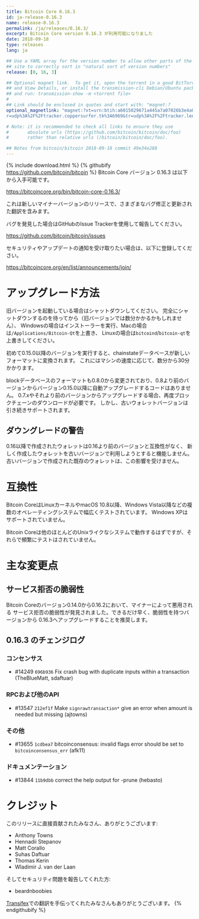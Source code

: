 ```yaml
---
title: Bitcoin Core 0.16.3
id: ja-release-0.16.3
name: release-0.16.3
permalink: /ja/releases/0.16.3/
excerpt: Bitcoin Core version 0.16.3 が利用可能になりました
date: 2018-09-18
type: releases
lang: ja

## Use a YAML array for the version number to allow other parts of the
## site to correctly sort in "natural sort of version numbers"
release: [0, 16, 3]

## Optional magnet link.  To get it, open the torrent in a good BitTorrent client
## and View Details, or install the transmission-cli Debian/Ubuntu package
## and run: transmission-show -m <torrent file>
#
## Link should be enclosed in quotes and start with: "magnet:?
optional_magnetlink: "magnet:?xt=urn:btih:a6015029671a445a7a07026b3e4a0fe54c2b2df3&dn=bitcoin-core-0.16.3&tr=udp%3A%2F%2Ftracker.openbittorrent.com%3A80&tr=udp%3A%2F%2Ftracker.opentrackr.org%3A1337&t
r=udp%3A%2F%2Ftracker.coppersurfer.tk%3A6969&tr=udp%3A%2F%2Ftracker.leechers-paradise.org%3A6969&tr=udp%3A%2F%2Fzer0day.ch%3A1337&tr=udp%3A%2F%2Fexplodie.org%3A6969"

# Note: it is recommended to check all links to ensure they use
#       absolute urls (https://github.com/bitcoin/bitcoin/doc/foo)
#       rather than relative urls (/bitcoin/bitcoin/doc/foo).

## Notes from bitcoin/bitcoin 2018-09-18 commit 49e34e288
---
```

{% include download.html %}
{% githubify https://github.com/bitcoin/bitcoin %}
Bitcoin Core バージョン 0.16.3 は以下から入手可能です。

  <https://bitcoincore.org/bin/bitcoin-core-0.16.3/>

これは新しいマイナーバージョンのリリースで、さまざまなバグ修正と更新された翻訳を含みます。

バグを発見した場合はGitHubのIssue Trackerを使用して報告してください。

  <https://github.com/bitcoin/bitcoin/issues>

セキュリティやアップデートの通知を受け取りたい場合は、以下に登録してください。

  <https://bitcoincore.org/en/list/announcements/join/>

アップグレード方法
==============

旧バージョンを起動している場合はシャットダウンしてください。
完全にシャットダウンするのを待ってから（旧バージョンでは数分かかるかもしれません）、
Windowsの場合はインストーラーを実行、Macの場合は`/Applications/Bitcoin-Qt`を上書き、
Linuxの場合は`bitcoind`/`bitcoin-qt`を上書きしてください。

初めて0.15.0以降のバージョンを実行すると、chainstateデータベースが新しいフォーマットに変換されます。
これにはマシンの速度に応じて、数分から30分かかります。

blockデータベースのフォーマットも0.8.0から変更されており、0.8より前のバージョンからバージョン0.15.0以降に自動アップグレードするコードはありません。
0.7.xやそれより前のバージョンからアップグレードする場合、再度ブロックチェーンのダウンロードが必要です。
しかし、古いウォレットバージョンは引き続きサポートされます。

ダウングレードの警告
-------------------

0.16以降で作成されたウォレットは0.16より前のバージョンと互換性がなく、
新しく作成したウォレットを古いバージョンで利用しようとすると機能しません。
古いバージョンで作成された既存のウォレットは、この影響を受けません。

互換性
==============

Bitcoin CoreはLinuxカーネルやmacOS 10.8以降、Windows Vista以降などの複数のオペレーティングシステムで幅広くテストされています。
Windows XPはサポートされていません。

Bitcoin Coreは他のほとんどのUnixライクなシステムで動作するはずですが、それらで頻繁にテストはされていません。

主な変更点
===============

サービス拒否の脆弱性
-------------------------------

Bitcoin Coreのバージョン0.14.0から0.16.2において、マイナーによって悪用される
サービス拒否の脆弱性が発見されました。できるだけ早く、脆弱性を持つバージョンから
0.16.3へアップグレードすることを推奨します。

0.16.3 のチェンジログ
------------------

### コンセンサス
- #14249 `696b936` Fix crash bug with duplicate inputs within a transaction (TheBlueMatt, sdaftuar)

### RPCおよび他のAPI
- #13547 `212ef1f` Make `signrawtransaction*` give an error when amount is needed but missing (ajtowns)

### その他
- #13655 `1cdbea7` bitcoinconsensus: invalid flags error should be set to `bitcoinconsensus_err` (afk11)

### ドキュメンテーション
- #13844 `11b9dbb` correct the help output for -prune (hebasto)

クレジット
=======

このリリースに直接貢献されたみなさん、ありがとうございます:

- Anthony Towns
- Hennadii Stepanov
- Matt Corallo
- Suhas Daftuar
- Thomas Kerin
- Wladimir J. van der Laan

そしてセキュリティ問題を報告してくれた方:

- beardnboobies

[Transifex](https://www.transifex.com/projects/p/bitcoin/)での翻訳を手伝ってくれたみなさんもありがとうございます。
{% endgithubify %}
